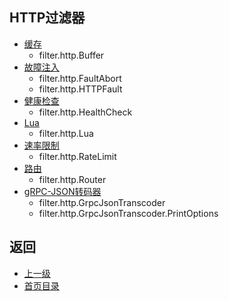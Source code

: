 ## HTTP过滤器

- [缓存](HTTPfilters/Buffer.md)
    - filter.http.Buffer 
- [故障注入](HTTPfilters/FaultInjection.md)
    - filter.http.FaultAbort
    - filter.http.HTTPFault
- [健康检查](HTTPfilters/Healthcheck.md)
    - filter.http.HealthCheck
- [Lua](HTTPfilters/Lua.md)
    - filter.http.Lua
- [速率限制](HTTPfilters/Ratelimit.md)
    - filter.http.RateLimit
- [路由](HTTPfilters/Router.md)
    - filter.http.Router
- [gRPC-JSON转码器](HTTPfilters/gRPCJSONtranscoder.md)
    - filter.http.GrpcJsonTranscoder
    - filter.http.GrpcJsonTranscoder.PrintOptions

## 返回
- [上一级](../Filters.md)
- [首页目录](../../README.md)